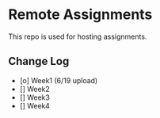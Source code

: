 # Remote Assignments
This repo is used for hosting assignments.

## Change Log
- [o] Week1 (6/19 upload)
- [] Week2 
- [] Week3
- [] Week4